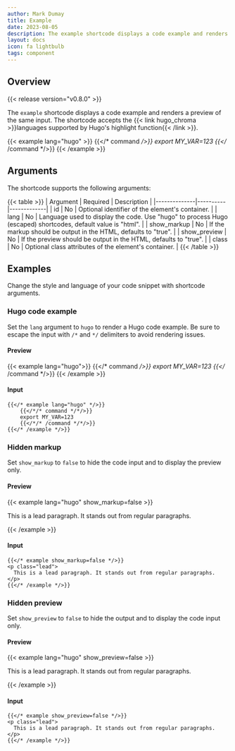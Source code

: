 ```yaml
---
author: Mark Dumay
title: Example
date: 2023-08-05
description: The example shortcode displays a code example and renders a preview of the same input.
layout: docs
icon: fa lightbulb
tags: component
---
```


## Overview

{{< release version="v0.8.0" >}}

The `example` shortcode displays a code example and renders a preview of the same input. The shortcode accepts the {{< link hugo_chroma >}}languages supported by Hugo's highlight function{{< /link >}}.

<!-- markdownlint-disable MD037 -->
{{< example lang="hugo" >}}
{{</* command */>}}
export MY_VAR=123
{{</* /command */>}}
{{< /example >}}
<!-- markdownlint-enable MD037 -->

## Arguments

The shortcode supports the following arguments:

{{< table >}}
| Argument     | Required | Description |
|--------------|----------|-------------|
| id           | No | Optional identifier of the element's container. |
| lang         | No | Language used to display the code. Use "hugo" to process Hugo (escaped) shortcodes, default value is "html". |
| show_markup  | No | If the markup should be output in the HTML, defaults to "true". |
| show_preview | No | If the preview should be output in the HTML, defaults to "true". |
| class        | No | Optional class attributes of the element's container. |
{{< /table >}}

## Examples

Change the style and language of your code snippet with shortcode arguments.

### Hugo code example

Set the `lang` argument to `hugo` to render a Hugo code example. Be sure to escape the input with `/*` and `*/` delimiters to avoid rendering issues.

#### Preview

<!-- markdownlint-disable MD037 -->
{{< example lang="hugo">}}
{{</* command */>}}
export MY_VAR=123
{{</* /command */>}}
{{< /example >}}
<!-- markdownlint-enable MD037 -->

#### Input

```go-html-template
{{</* example lang="hugo" */>}}
    {{</*/* command */*/>}}
    export MY_VAR=123
    {{</*/* /command */*/>}}
{{</* /example */>}}
```

### Hidden markup

Set `show_markup` to `false` to hide the code input and to display the preview only.

#### Preview

<!-- markdownlint-disable MD037 -->
{{< example lang="hugo" show_markup=false >}}
<p class="lead">
  This is a lead paragraph. It stands out from regular paragraphs.
</p>
{{< /example >}}
<!-- markdownlint-enable MD037 -->

#### Input

```go-html-template
{{</* example show_markup=false */>}}
<p class="lead">
  This is a lead paragraph. It stands out from regular paragraphs.
</p>
{{</* /example */>}}
```

### Hidden preview

Set `show_preview` to `false` to hide the output and to display the code input only.

#### Preview

<!-- markdownlint-disable MD037 -->
{{< example lang="hugo" show_preview=false >}}
<p class="lead">
  This is a lead paragraph. It stands out from regular paragraphs.
</p>
{{< /example >}}
<!-- markdownlint-enable MD037 -->

#### Input

```go-html-template
{{</* example show_preview=false */>}}
<p class="lead">
  This is a lead paragraph. It stands out from regular paragraphs.
</p>
{{</* /example */>}}
```
